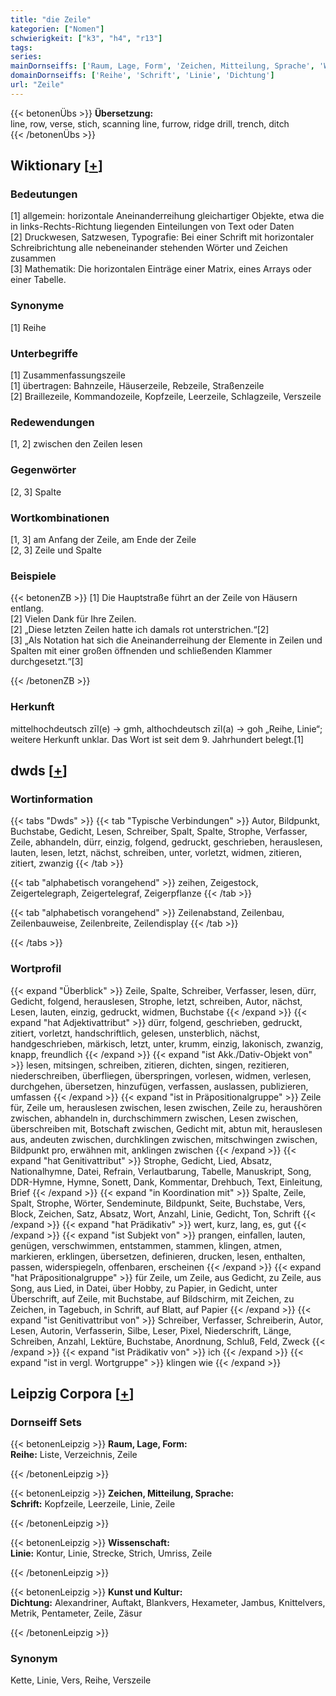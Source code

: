 ```yaml
---
title: "die Zeile"
kategorien: ["Nomen"]
schwierigkeit: ["k3", "h4", "r13"]
tags:
series:
mainDornseiffs: ['Raum, Lage, Form', 'Zeichen, Mitteilung, Sprache', 'Wissenschaft', 'Kunst und Kultur']
domainDornseiffs: ['Reihe', 'Schrift', 'Linie', 'Dichtung']
url: "Zeile"
---
```


{{< betonenÜbs >}}
**Übersetzung:**  
line, row, verse, stich, scanning line, furrow, ridge drill, trench, ditch  
{{< /betonenÜbs >}}

## Wiktionary [[+](https://de.wiktionary.org/wiki/Zeile)]

### Bedeutungen
[1] allgemein: horizontale Aneinanderreihung gleichartiger Objekte, etwa die in links-Rechts-Richtung liegenden Einteilungen von Text oder Daten  
[2] Druckwesen, Satzwesen, Typografie: Bei einer Schrift mit horizontaler Schreibrichtung alle nebeneinander stehenden Wörter und Zeichen zusammen  
[3] Mathematik: Die horizontalen Einträge einer Matrix, eines Arrays oder einer Tabelle.  

### Synonyme
[1] Reihe  

### Unterbegriffe
[1] Zusammenfassungszeile  
[1] übertragen: Bahnzeile, Häuserzeile, Rebzeile, Straßenzeile  
[2] Braillezeile, Kommandozeile, Kopfzeile, Leerzeile, Schlagzeile, Verszeile  

### Redewendungen
[1, 2] zwischen den Zeilen lesen  

### Gegenwörter
[2, 3] Spalte  

### Wortkombinationen
[1, 3] am Anfang der Zeile, am Ende der Zeile  
[2, 3] Zeile und Spalte  

### Beispiele
{{< betonenZB >}}
[1] Die Hauptstraße führt an der Zeile von Häusern entlang.  
[2] Vielen Dank für Ihre Zeilen.  
[2] „Diese letzten Zeilen hatte ich damals rot unterstrichen.“[2]  
[3] „Als Notation hat sich die Aneinanderreihung der Elemente in Zeilen und Spalten mit einer großen öffnenden und schließenden Klammer durchgesetzt.“[3]  

{{< /betonenZB >}}
### Herkunft
mittelhochdeutsch zīl(e) → gmh, althochdeutsch zīl(a) → goh „Reihe, Linie“; weitere Herkunft unklar. Das Wort ist seit dem 9. Jahrhundert belegt.[1]  



## dwds [[+](https://www.dwds.de/wb/Zeile)]

### Wortinformation
{{< tabs "Dwds" >}}
{{< tab "Typische Verbindungen" >}}
Autor, Bildpunkt, Buchstabe, Gedicht, Lesen, Schreiber, Spalt, Spalte, Strophe, Verfasser, Zeile, abhandeln, dürr, einzig, folgend, gedruckt, geschrieben, herauslesen, lauten, lesen, letzt, nächst, schreiben, unter, vorletzt, widmen, zitieren, zitiert, zwanzig
{{< /tab >}}

{{< tab "alphabetisch vorangehend" >}}
zeihen, Zeigestock, Zeigertelegraph, Zeigertelegraf, Zeigerpflanze
{{< /tab >}}

{{< tab "alphabetisch vorangehend" >}}
Zeilenabstand, Zeilenbau, Zeilenbauweise, Zeilenbreite, Zeilendisplay
{{< /tab >}}

{{< /tabs >}}

### Wortprofil
{{< expand "Überblick" >}} Zeile, Spalte, Schreiber, Verfasser, lesen, dürr, Gedicht, folgend, herauslesen, Strophe, letzt, schreiben, Autor, nächst, Lesen, lauten, einzig, gedruckt, widmen, Buchstabe {{< /expand >}}
{{< expand "hat Adjektivattribut" >}} dürr, folgend, geschrieben, gedruckt, zitiert, vorletzt, handschriftlich, gelesen, unsterblich, nächst, handgeschrieben, märkisch, letzt, unter, krumm, einzig, lakonisch, zwanzig, knapp, freundlich {{< /expand >}}
{{< expand "ist Akk./Dativ-Objekt von" >}} lesen, mitsingen, schreiben, zitieren, dichten, singen, rezitieren, niederschreiben, überfliegen, überspringen, vorlesen, widmen, verlesen, durchgehen, übersetzen, hinzufügen, verfassen, auslassen, publizieren, umfassen {{< /expand >}}
{{< expand "ist in Präpositionalgruppe" >}} Zeile für, Zeile um, herauslesen zwischen, lesen zwischen, Zeile zu, heraushören zwischen, abhandeln in, durchschimmern zwischen, Lesen zwischen, überschreiben mit, Botschaft zwischen, Gedicht mit, abtun mit, herauslesen aus, andeuten zwischen, durchklingen zwischen, mitschwingen zwischen, Bildpunkt pro, erwähnen mit, anklingen zwischen {{< /expand >}}
{{< expand "hat Genitivattribut" >}} Strophe, Gedicht, Lied, Absatz, Nationalhymne, Datei, Refrain, Verlautbarung, Tabelle, Manuskript, Song, DDR-Hymne, Hymne, Sonett, Dank, Kommentar, Drehbuch, Text, Einleitung, Brief {{< /expand >}}
{{< expand "in Koordination mit" >}} Spalte, Zeile, Spalt, Strophe, Wörter, Sendeminute, Bildpunkt, Seite, Buchstabe, Vers, Block, Zeichen, Satz, Absatz, Wort, Anzahl, Linie, Gedicht, Ton, Schrift {{< /expand >}}
{{< expand "hat Prädikativ" >}} wert, kurz, lang, es, gut {{< /expand >}}
{{< expand "ist Subjekt von" >}} prangen, einfallen, lauten, genügen, verschwimmen, entstammen, stammen, klingen, atmen, markieren, erklingen, übersetzen, definieren, drucken, lesen, enthalten, passen, widerspiegeln, offenbaren, erscheinen {{< /expand >}}
{{< expand "hat Präpositionalgruppe" >}} für Zeile, um Zeile, aus Gedicht, zu Zeile, aus Song, aus Lied, in Datei, über Hobby, zu Papier, in Gedicht, unter Überschrift, auf Zeile, mit Buchstabe, auf Bildschirm, mit Zeichen, zu Zeichen, in Tagebuch, in Schrift, auf Blatt, auf Papier {{< /expand >}}
{{< expand "ist Genitivattribut von" >}} Schreiber, Verfasser, Schreiberin, Autor, Lesen, Autorin, Verfasserin, Silbe, Leser, Pixel, Niederschrift, Länge, Schreiben, Anzahl, Lektüre, Buchstabe, Anordnung, Schluß, Feld, Zweck {{< /expand >}}
{{< expand "ist Prädikativ von" >}} ich {{< /expand >}}
{{< expand "ist in vergl. Wortgruppe" >}} klingen wie {{< /expand >}}

## Leipzig Corpora [[+](https://corpora.uni-leipzig.de/en/res?word=Zeile&corpusId=deu_newscrawl-public_2018)]

### Dornseiff Sets
{{< betonenLeipzig >}}
**Raum, Lage, Form:**  
**Reihe:** Liste, Verzeichnis, Zeile  

{{< /betonenLeipzig >}}


{{< betonenLeipzig >}}
**Zeichen, Mitteilung, Sprache:**  
**Schrift:** Kopfzeile, Leerzeile, Linie, Zeile  

{{< /betonenLeipzig >}}


{{< betonenLeipzig >}}
**Wissenschaft:**  
**Linie:** Kontur, Linie, Strecke, Strich, Umriss, Zeile  

{{< /betonenLeipzig >}}


{{< betonenLeipzig >}}
**Kunst und Kultur:**  
**Dichtung:** Alexandriner, Auftakt, Blankvers, Hexameter, Jambus, Knittelvers, Metrik, Pentameter, Zeile, Zäsur  

{{< /betonenLeipzig >}}

### Synonym
Kette, Linie, Vers, Reihe, Verszeile

